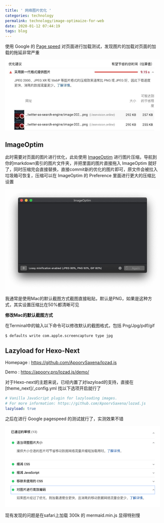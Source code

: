 ```yaml
---
title: ' 网络图片优化 '
categories: technology
permalink: technology/image-optimaize-for-web
date: 2020-01-12 07:44:19
tags: blog
---
```


使用 Google 的 [Page speed](https://developers.google.com/speed/pagespeed/insights/) 对页面进行加载测试，发现图片的加载对页面的加载的拖延非常严重

![photo_2020-01-12 17.39.11](image-optimization-for-web/photo_2020-01-12%2017.39.11-8822013.jpeg)




## ImageOptim

此时需要对页面的图片进行优化，此处使用 [ImageOptim](https://imageoptim.com/mac) 进行图片压缩，导航到你的markdown索引的图片文件夹，并把里面的图片直接拖入 ImageOptim 就好了，同时压缩完会直接替换，直接commit新的优化的图片即可，原文件会被拉入垃圾箱可恢复，压缩可以在 ImageOptim 的 Preference 里面进行更大的压缩比设置

![image-20200112173701314](image-optimization-for-web/image-20200112173701314.png)


我通常是使用Mac的默认截图方式截图直接粘贴，默认是PNG，如果是这种方式，其实设置压缩比在50%都清晰可见



**修改Mac的默认截图方式**

在Terminal中的输入以下命令可以修改默认的截图格式，包括 Png/Jpg/pdf/gif

`$ defaults write com.apple.screencapture type jpg`





## Lazyload for Hexo-Next

Homepage : https://github.com/ApoorvSaxena/lozad.js

Demo : https://apoorv.pro/lozad.js/demo/

对于Hexo-next的主题来说，已经内置了对lazyload的支持，直接在[theme_next]/_config.yml 找以下选项开启就行了

```yaml
# Vanilla JavaScript plugin for lazyloading images.
# For more information: https://github.com/ApoorvSaxena/lozad.js
lazyload: true
```

之后在进行 Google pagespeed 的测试就行了，实测效果不错

![image-20200112164800586](image-optimization-for-web/image-20200112164800586.png)

现有发现的问题是在safari上加载 300k 的 mermaid.min.js 显得特别慢